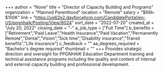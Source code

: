 +++
author = "None"
title = "Director of Capacity Building and Programs"
organization = "Planned Parenthood"
location = "Remote"
salary = "$66k- $100K"
link = "https://us62e2.dayforcehcm.com/CandidatePortal/en-US/ppgnhaik/Posting/View/6024"
sort_date = "2022-07-20"
created_at = "July 20, 2022"
closing_date = "-"
a_job_type = ["Full Time"]
b_benefits = ["Retirement","Paid Leave","Health Insurance","Paid Vacation","Permanently Remote","Dental","Vision","Sick time","Disability insurance","Transit benefits","Life insurance"]
c_feedback = ""
aa_degrees_required = "Bachelor's degree required"
thumbnail = ""
+++
Provides strategic direction and oversight for PPGNHAIK Education Department training and technical assistance programs including the quality and content of internal and external capacity building and professional development.